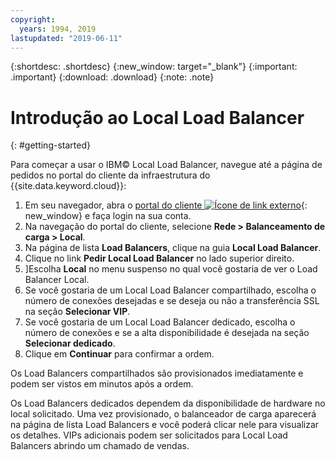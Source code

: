 ```yaml
---
copyright:
  years: 1994, 2019
lastupdated: "2019-06-11"
---
```


{:shortdesc: .shortdesc}
{:new_window: target="_blank"}
{:important: .important}
{:download: .download}
{:note: .note}

# Introdução ao Local Load Balancer
{: #getting-started}

Para começar a usar o IBM© Local Load Balancer, navegue até a página de pedidos no portal do cliente da infraestrutura do {{site.data.keyword.cloud}}:

1. Em seu navegador, abra o [portal do cliente ![Ícone de link externo](../../icons/launch-glyph.svg "Ícone de link externo")](https://control.softlayer.com/){: new_window} e faça login na sua conta.
2. Na navegação do portal do cliente, selecione **Rede > Balanceamento de carga > Local**.
3. Na página de lista **Load Balancers**, clique na guia **Local Load Balancer**.
4. Clique no link **Pedir Local Load Balancer** no lado superior direito.
5. ]Escolha **Local** no menu suspenso no qual você gostaria de ver o Load Balancer Local.
6. Se você gostaria de um Local Load Balancer compartilhado, escolha o número de
conexões desejadas e se deseja ou não a transferência SSL na seção **Selecionar
VIP**.
7. Se você gostaria de um Local Load Balancer dedicado, escolha o número de
conexões e se a alta disponibilidade é desejada na seção **Selecionar
dedicado**.
8. Clique em **Continuar** para confirmar a ordem.

Os Load Balancers compartilhados são provisionados imediatamente e podem
ser vistos em minutos após a ordem.

Os Load Balancers dedicados dependem da
disponibilidade de hardware no local solicitado. Uma vez provisionado, o balanceador de
carga aparecerá na página de lista Load Balancers e você poderá clicar nele para
visualizar os detalhes. VIPs adicionais podem ser solicitados para Local Load Balancers abrindo um chamado de
vendas.
